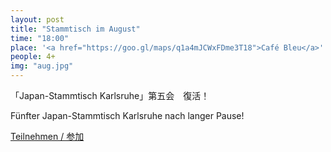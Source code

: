 ```yaml
---
layout: post
title: "Stammtisch im August"
time: "18:00"
place: '<a href="https://goo.gl/maps/q1a4mJCWxFDme3T18">Café Bleu</a>'
people: 4+
img: "aug.jpg"
---
```


「Japan-Stammtisch Karlsruhe」第五会　復活！  

Fünfter Japan-Stammtisch Karlsruhe nach langer Pause!  

[Teilnehmen / 参加](https://terminplaner4.dfn.de/kjpAuVHqopNFNT1y)
